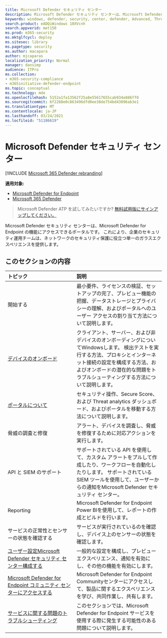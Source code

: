 ```yaml
---
title: Microsoft Defender セキュリティ センター
description: Microsoft Defender セキュリティ センターは、Microsoft Defender for Endpoint にアクセスできるポータルです。
keywords: windows, defender, security, center, defender, Advanced, Threat, Protection
search.product: eADQiWindows 10XVcnh
search.appverid: met150
ms.prod: m365-security
ms.mktglfcycl: deploy
ms.sitesec: library
ms.pagetype: security
ms.author: macapara
author: mjcaparas
localization_priority: Normal
manager: dansimp
audience: ITPro
ms.collection:
- m365-security-compliance
- m365initiative-defender-endpoint
ms.topic: conceptual
ms.technology: mde
ms.openlocfilehash: 5152a1fa13562f25a8e55617655cab934e886ff0
ms.sourcegitcommit: 6f2288e0c863496dfd0ee38de754bd43096ab3e1
ms.translationtype: MT
ms.contentlocale: ja-JP
ms.lasthandoff: 03/24/2021
ms.locfileid: "51186619"
---
```

# <a name="microsoft-defender-security-center"></a>Microsoft Defender セキュリティ センター

[!INCLUDE [Microsoft 365 Defender rebranding](../../includes/microsoft-defender.md)]

**適用対象:**
- [Microsoft Defender for Endpoint](https://go.microsoft.com/fwlink/p/?linkid=2154037)
- [Microsoft 365 Defender](https://go.microsoft.com/fwlink/?linkid=2118804)

> Microsoft Defender ATP を試してみたいですか? [無料試用版にサインアップしてください。](https://www.microsoft.com/microsoft-365/windows/microsoft-defender-atp?ocid=docs-wdatp-exposedapis-abovefoldlink)

Microsoft Defender セキュリティ センターは、Microsoft Defender for Endpoint の機能にアクセスできるポータルです。 これにより、企業のセキュリティ運用チームは、ネットワークのセキュリティ保護に役立つ単一のガラスエクスペリエンスを提供します。

## <a name="in-this-section"></a>このセクションの内容

トピック | 説明
:---|:---
開始する  |  最小要件、ライセンスの検証、セットアップの完了、プレビュー機能の把握、データストレージとプライバシーの理解、およびポータルへのユーザー アクセスの割り当て方法について説明します。
[デバイスのオンボード](onboard-configure.md) | クライアント、サーバー、および非デバイスのオンボーディングについてWindowsします。 検出テストを実行する方法、プロキシとインターネット接続の設定を構成する方法、およびオンボードの潜在的な問題をトラブルシューティングする方法について説明します。
[ポータルについて](use.md) | セキュリティ操作、Secure Score、および Threat analytics ダッシュボード、およびポータルを移動する方法について説明します。
脅威の調査と修復 | アラート、デバイスを調査し、脅威を修復するために対応アクションを実行します。
API と SIEM のサポート | サポートされている API を使用して、カスタム アラートをプルして作成したり、ワークフローを自動化したりします。 サポートされている SIEM ツールを使用して、ユーザーからの通知をMicrosoft Defender セキュリティ センター。
Reporting | Microsoft Defender for Endpoint Power BIを使用して、レポートの作成とビルドを行います。
サービスの正常性とセンサーの状態を確認する | サービスが実行されているのを確認し、デバイス上のセンサーの状態を確認します。
[ユーザー設定Microsoft Defender セキュリティ センター構成する](preferences-setup.md) | 一般的な設定を構成し、プレビュー エクスペリエンス、通知を有効にし、その他の機能を有効にします。
[Microsoft Defender for Endpoint コミュニティ センターにアクセスする](community.md) | Microsoft Defender for Endpoint Communityセンターにアクセスして、製品に関するエクスペリエンスを学び、共同作業し、共有します。
[サービスに関する問題のトラブルシューティング](troubleshoot-mdatp.md) | このセクションでは、Microsoft Defender for Endpoint サービスを使用する際に発生する可能性のある問題について説明します。